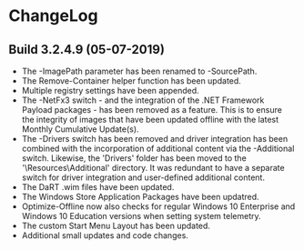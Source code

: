 # ChangeLog #

## Build 3.2.4.9 (05-07-2019) ##

- The -ImagePath parameter has been renamed to -SourcePath.
- The Remove-Container helper function has been updated.
- Multiple registry settings have been appended.
- The -NetFx3 switch - and the integration of the .NET Framework Payload packages - has been removed as a feature. This is to ensure the integrity of images that have been updated offline with the latest Monthly Cumulative Update(s).
- The -Drivers switch has been removed and driver integration has been combined with the incorporation of additional content via the -Additional switch. Likewise, the 'Drivers' folder has been moved to the '\Resources\Additional' directory. It was redundant to have a separate switch for driver integration and user-defined additional content.
- The DaRT .wim files have been updated.
- The Windows Store Application Packages have been updatred.
- Optimize-Offline now also checks for regular Windows 10 Enterprise and Windows 10 Education versions when setting system telemetry.
- The custom Start Menu Layout has been updated.
- Additional small updates and code changes.